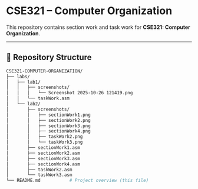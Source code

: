 # CSE321 – Computer Organization  

This repository contains section work and task work for **CSE321: Computer Organization**.  

---

## 📂 Repository Structure  

```bash
CSE321-COMPUTER-ORGANIZATION/
├── labs/
│   ├── lab1/
│   │   ├── screenshots/
│   │   │   └── Screenshot 2025-10-26 121419.png
│   │   └── taskWork.asm
│   └── lab2/
│       ├── screenshots/
│       │   ├── sectionWork1.png
│       │   ├── sectionWork2.png
│       │   ├── sectionWork3.png
│       │   ├── sectionWork4.png
│       │   ├── taskWork2.png
│       │   └── taskWork3.png
│       ├── sectionWork1.asm
│       ├── sectionWork2.asm
│       ├── sectionWork3.asm
│       ├── sectionWork4.asm
│       ├── taskWork2.asm
│       └── taskWork3.asm
└── README.md           # Project overview (this file)
```
